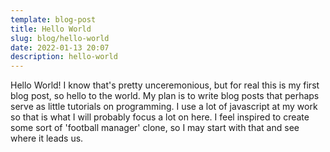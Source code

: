 ```yaml
---
template: blog-post
title: Hello World
slug: blog/hello-world
date: 2022-01-13 20:07
description: hello-world
---
```

Hello World! I know that's pretty unceremonious, but for real this is my first blog post, so hello to the world. My plan is to write blog posts that perhaps serve as little tutorials on programming. I use a lot of javascript at my work so that is what I will probably focus a lot on here. I feel inspired to create some sort of 'football manager' clone, so I may start with that and see where it leads us.